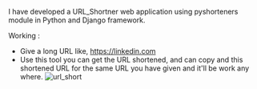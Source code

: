 I have developed a URL_Shortner web application using pyshorteners module in Python and Django framework.

Working :
 - Give a long URL like, https://linkedin.com
 - Use this tool you can get the URL shortened, and can copy and this shortened URL for the same URL you have given and it'll be work any where.
![url_short](https://github.com/thorlikondasivaprasad/Django_URL_Shortner/assets/108944251/6e15c22c-f04e-4a18-b8d5-ee1ff73a602f)

